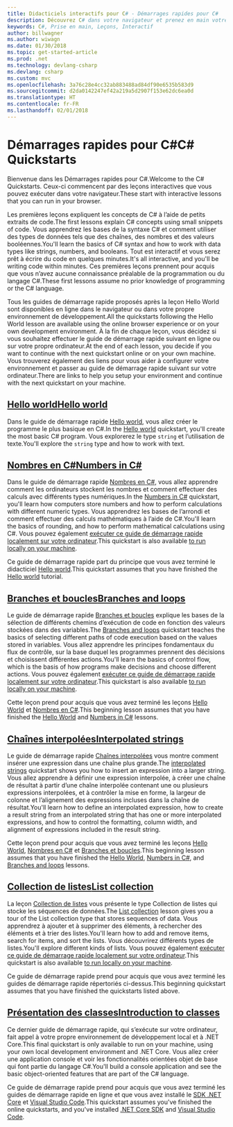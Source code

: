 ```yaml
---
title: Didacticiels interactifs pour C# - Démarrages rapides pour C#
description: Découvrez C# dans votre navigateur et prenez en main votre propre environnement de développement
keywords: C#, Prise en main, Leçons, Interactif
author: billwagner
ms.author: wiwagn
ms.date: 01/30/2018
ms.topic: get-started-article
ms.prod: .net
ms.technology: devlang-csharp
ms.devlang: csharp
ms.custom: mvc
ms.openlocfilehash: 3a76c28e4cc32ab883488ad84df90e6535b583d9
ms.sourcegitcommit: d2da0142247ef42a219a5d2907f153e62dc6ea0d
ms.translationtype: HT
ms.contentlocale: fr-FR
ms.lasthandoff: 02/01/2018
---
```

# <a name="c-quickstarts"></a><span data-ttu-id="84228-104">Démarrages rapides pour C#</span><span class="sxs-lookup"><span data-stu-id="84228-104">C# Quickstarts</span></span> #

<span data-ttu-id="84228-105">Bienvenue dans les Démarrages rapides pour C#.</span><span class="sxs-lookup"><span data-stu-id="84228-105">Welcome to the C# Quickstarts.</span></span> <span data-ttu-id="84228-106">Ceux-ci commencent par des leçons interactives que vous pouvez exécuter dans votre navigateur.</span><span class="sxs-lookup"><span data-stu-id="84228-106">These start with interactive lessons that you can run in your browser.</span></span>

<span data-ttu-id="84228-107">Les premières leçons expliquent les concepts de C# à l’aide de petits extraits de code.</span><span class="sxs-lookup"><span data-stu-id="84228-107">The first lessons explain C# concepts using small snippets of code.</span></span> <span data-ttu-id="84228-108">Vous apprendrez les bases de la syntaxe C# et comment utiliser des types de données tels que des chaînes, des nombres et des valeurs booléennes.</span><span class="sxs-lookup"><span data-stu-id="84228-108">You'll learn the basics of C# syntax and how to work with data types like strings, numbers, and booleans.</span></span> <span data-ttu-id="84228-109">Tout est interactif et vous serez prêt à écrire du code en quelques minutes.</span><span class="sxs-lookup"><span data-stu-id="84228-109">It's all interactive, and you'll be writing code within minutes.</span></span> <span data-ttu-id="84228-110">Ces premières leçons prennent pour acquis que vous n’avez aucune connaissance préalable de la programmation ou du langage C#.</span><span class="sxs-lookup"><span data-stu-id="84228-110">These first lessons assume no prior knowledge of programming or the C# language.</span></span>

<span data-ttu-id="84228-111">Tous les guides de démarrage rapide proposés après la leçon Hello World sont disponibles en ligne dans le navigateur ou dans votre propre environnement de développement.</span><span class="sxs-lookup"><span data-stu-id="84228-111">All the quickstarts following the Hello World lesson are available using the online browser experience or on your own development environment.</span></span> <span data-ttu-id="84228-112">À la fin de chaque leçon, vous décidez si vous souhaitez effectuer le guide de démarrage rapide suivant en ligne ou sur votre propre ordinateur.</span><span class="sxs-lookup"><span data-stu-id="84228-112">At the end of each lesson, you decide if you want to continue with the next quickstart online or on your own machine.</span></span> <span data-ttu-id="84228-113">Vous trouverez également des liens pour vous aider à configurer votre environnement et passer au guide de démarrage rapide suivant sur votre ordinateur.</span><span class="sxs-lookup"><span data-stu-id="84228-113">There are links to help you setup your environment and continue with the next quickstart on your machine.</span></span>

## <a name="hello-worldhello-worldyml"></a>[<span data-ttu-id="84228-114">Hello world</span><span class="sxs-lookup"><span data-stu-id="84228-114">Hello world</span></span>](hello-world.yml)

<span data-ttu-id="84228-115">Dans le guide de démarrage rapide [Hello world](hello-world.yml), vous allez créer le programme le plus basique en C#.</span><span class="sxs-lookup"><span data-stu-id="84228-115">In the [Hello world](hello-world.yml) quickstart, you'll create the most basic C# program.</span></span> <span data-ttu-id="84228-116">Vous explorerez le type `string` et l’utilisation de texte.</span><span class="sxs-lookup"><span data-stu-id="84228-116">You'll explore the `string` type and how to work with text.</span></span>

## <a name="numbers-in-cnumbers-in-csharpyml"></a>[<span data-ttu-id="84228-117">Nombres en C#</span><span class="sxs-lookup"><span data-stu-id="84228-117">Numbers in C#</span></span>](numbers-in-csharp.yml)

<span data-ttu-id="84228-118">Dans le guide de démarrage rapide [Nombres en C#](numbers-in-csharp.yml), vous allez apprendre comment les ordinateurs stockent les nombres et comment effectuer des calculs avec différents types numériques.</span><span class="sxs-lookup"><span data-stu-id="84228-118">In the [Numbers in C#](numbers-in-csharp.yml) quickstart, you'll learn how computers store numbers and how to perform calculations with different numeric types.</span></span> <span data-ttu-id="84228-119">Vous apprendrez les bases de l’arrondi et comment effectuer des calculs mathématiques à l’aide de C#.</span><span class="sxs-lookup"><span data-stu-id="84228-119">You'll learn the basics of rounding, and how to perform mathematical calculations using C#.</span></span> <span data-ttu-id="84228-120">Vous pouvez également [exécuter ce guide de démarrage rapide localement sur votre ordinateur](numbers-in-csharp-local.md).</span><span class="sxs-lookup"><span data-stu-id="84228-120">This quickstart is also available [to run locally on your machine](numbers-in-csharp-local.md).</span></span>

<span data-ttu-id="84228-121">Ce guide de démarrage rapide part du principe que vous avez terminé le didacticiel [Hello world](hello-world.yml).</span><span class="sxs-lookup"><span data-stu-id="84228-121">This quickstart assumes that you have finished the [Hello world](hello-world.yml) tutorial.</span></span>

## <a name="branches-and-loopsbranches-and-loopsyml"></a>[<span data-ttu-id="84228-122">Branches et boucles</span><span class="sxs-lookup"><span data-stu-id="84228-122">Branches and loops</span></span>](branches-and-loops.yml)

<span data-ttu-id="84228-123">Le guide de démarrage rapide [Branches et boucles](branches-and-loops.yml) explique les bases de la sélection de différents chemins d’exécution de code en fonction des valeurs stockées dans des variables.</span><span class="sxs-lookup"><span data-stu-id="84228-123">The [Branches and loops](branches-and-loops.yml) quickstart teaches the basics of selecting different paths of code execution based on the values stored in variables.</span></span> <span data-ttu-id="84228-124">Vous allez apprendre les principes fondamentaux du flux de contrôle, sur la base duquel les programmes prennent des décisions et choisissent différentes actions.</span><span class="sxs-lookup"><span data-stu-id="84228-124">You'll learn the basics of control flow, which is the basis of how programs make decisions and choose different actions.</span></span> <span data-ttu-id="84228-125">Vous pouvez également [exécuter ce guide de démarrage rapide localement sur votre ordinateur](branches-and-loops-local.md).</span><span class="sxs-lookup"><span data-stu-id="84228-125">This quickstart is also available [to run locally on your machine](branches-and-loops-local.md).</span></span>

<span data-ttu-id="84228-126">Cette leçon prend pour acquis que vous avez terminé les leçons [Hello World](hello-world.yml) et [Nombres en C#](numbers-in-csharp.yml).</span><span class="sxs-lookup"><span data-stu-id="84228-126">This beginning lesson assumes that you have finished the [Hello World](hello-world.yml) and [Numbers in C#](numbers-in-csharp.yml) lessons.</span></span>

## <a name="interpolated-stringsinterpolated-stringsyml"></a>[<span data-ttu-id="84228-127">Chaînes interpolées</span><span class="sxs-lookup"><span data-stu-id="84228-127">Interpolated strings</span></span>](interpolated-strings.yml)

<span data-ttu-id="84228-128">Le guide de démarrage rapide [Chaînes interpolées](interpolated-strings.yml) vous montre comment insérer une expression dans une chaîne plus grande.</span><span class="sxs-lookup"><span data-stu-id="84228-128">The [interpolated strings](interpolated-strings.yml) quickstart shows you how to insert an expression into a larger string.</span></span> <span data-ttu-id="84228-129">Vous allez apprendre à définir une expression interpolée, à créer une chaîne de résultat à partir d’une chaîne interpolée contenant une ou plusieurs expressions interpolées, et à contrôler la mise en forme, la largeur de colonne et l’alignement des expressions incluses dans la chaîne de résultat.</span><span class="sxs-lookup"><span data-stu-id="84228-129">You'll learn how to define an interpolated expression, how to create a result string from an interpolated string that has one or more interpolated expressions, and how to control the formatting, column width, and alignment of expressions included in the result string.</span></span> 

<span data-ttu-id="84228-130">Cette leçon prend pour acquis que vous avez terminé les leçons [Hello World](hello-world.yml), [Nombres en C#](numbers-in-csharp.yml) et [Branches et boucles](branches-and-loops.yml).</span><span class="sxs-lookup"><span data-stu-id="84228-130">This beginning lesson assumes that you have finished the [Hello World](hello-world.yml), [Numbers in C#](numbers-in-csharp.yml), and [Branches and loops](branches-and-loops.yml) lessons.</span></span>

## <a name="list-collectionlist-collectionyml"></a>[<span data-ttu-id="84228-131">Collection de listes</span><span class="sxs-lookup"><span data-stu-id="84228-131">List collection</span></span>](list-collection.yml)

<span data-ttu-id="84228-132">La leçon [Collection de listes](list-collection.yml) vous présente le type Collection de listes qui stocke les séquences de données.</span><span class="sxs-lookup"><span data-stu-id="84228-132">The [List collection](list-collection.yml) lesson gives you a tour of the List collection type that stores sequences of data.</span></span> <span data-ttu-id="84228-133">Vous apprendrez à ajouter et à supprimer des éléments, à rechercher des éléments et à trier des listes.</span><span class="sxs-lookup"><span data-stu-id="84228-133">You'll learn how to add and remove items, search for items, and sort the lists.</span></span> <span data-ttu-id="84228-134">Vous découvrirez différents types de listes.</span><span class="sxs-lookup"><span data-stu-id="84228-134">You'll explore different kinds of lists.</span></span> <span data-ttu-id="84228-135">Vous pouvez également [exécuter ce guide de démarrage rapide localement sur votre ordinateur](arrays-and-collections.md).</span><span class="sxs-lookup"><span data-stu-id="84228-135">This quickstart is also available [to run locally on your machine](arrays-and-collections.md).</span></span>

<span data-ttu-id="84228-136">Ce guide de démarrage rapide prend pour acquis que vous avez terminé les guides de démarrage rapide répertoriés ci-dessus.</span><span class="sxs-lookup"><span data-stu-id="84228-136">This beginning quickstart assumes that you have finished the quickstarts listed above.</span></span>

## <a name="introduction-to-classesintroduction-to-classesmd"></a>[<span data-ttu-id="84228-137">Présentation des classes</span><span class="sxs-lookup"><span data-stu-id="84228-137">Introduction to classes</span></span>](introduction-to-classes.md)

<span data-ttu-id="84228-138">Ce dernier guide de démarrage rapide, qui s’exécute sur votre ordinateur, fait appel à votre propre environnement de développement local et à .NET Core.</span><span class="sxs-lookup"><span data-stu-id="84228-138">This final quickstart is only available to run on your machine, using your own local development environment and .NET Core.</span></span>
<span data-ttu-id="84228-139">Vous allez créer une application console et voir les fonctionnalités orientées objet de base qui font partie du langage C#.</span><span class="sxs-lookup"><span data-stu-id="84228-139">You'll build a console application and see the basic object-oriented features that are part of the C# language.</span></span>

<span data-ttu-id="84228-140">Ce guide de démarrage rapide prend pour acquis que vous avez terminé les guides de démarrage rapide en ligne et que vous avez installé le [SDK .NET Core](http://dot.net/core) et [Visual Studio Code](https://code.visualstudio.com/).</span><span class="sxs-lookup"><span data-stu-id="84228-140">This quickstart assumes you've finished the online quickstarts, and you've installed [.NET Core SDK](http://dot.net/core) and [Visual Studio Code](https://code.visualstudio.com/).</span></span>